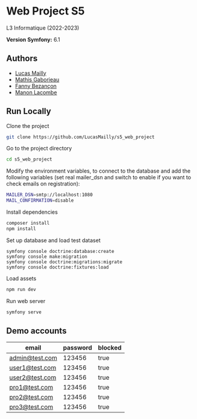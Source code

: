 # Web Project S5
L3 Informatique (2022-2023)

**Version Symfony:** 6.1


## Authors

- [Lucas Mailly](https://www.github.com/LucasMailly)
- [Mathis Gaborieau](https://github.com/MathisGV)
- [Fanny Bezançon](https://github.com/fannybezancon)
- [Manon Lacombe](https://www.github.com/ManonLacombe)


## Run Locally

Clone the project

```bash
git clone https://github.com/LucasMailly/s5_web_project
```

Go to the project directory

```bash
cd s5_web_project
```

Modify the environment variables, to connect to the database and add the following variables (set real mailer_dsn and switch to enable if you want to check emails on registration):
```bash
MAILER_DSN=smtp://localhost:1080
MAIL_CONFIRMATION=disable
```

Install dependencies
```bash
composer install
npm install
```

Set up database and load test dataset
```
symfony console doctrine:database:create
symfony console make:migration
symfony console doctrine:migrations:migrate
symfony console doctrine:fixtures:load
```
Load assets
```bash
npm run dev
```

Run web server
```bash
symfony serve
```

## Demo accounts

| email   |      password      | blocked |
|----------|-------------|----------|
| admin@test.com |  123456 | true |
| user1@test.com |  123456 | true |
| user2@test.com |  123456 | true |
| pro1@test.com |  123456 |  true |
| pro2@test.com |  123456 | true |
| pro3@test.com |  123456 | true |
